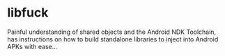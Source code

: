 # libfuck
Painful understanding of shared objects and the Android NDK Toolchain, has instructions on how to build standalone libraries to inject into Android APKs with ease...
